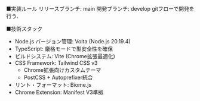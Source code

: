 ■実装ルール
リリースブランチ: main
開発ブランチ: develop
gitフローで開発を行う.

■技術スタック
- Node.js バージョン管理: Volta (Node.js 20.19.4)
- TypeScript: 厳格モードで型安全性を確保
- ビルドシステム: Vite (Chrome拡張最適化)
- CSS Framework: Tailwind CSS v3
  - Chrome拡張向けカスタムテーマ
  - PostCSS + Autoprefixer統合
- リント・フォーマット: Biome.js
- Chrome Extension: Manifest V3準拠

